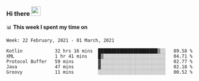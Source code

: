 ### Hi there <a href="https://www.gautamkrishnar.com/"><img src="https://media.giphy.com/media/hvRJCLFzcasrR4ia7z/giphy.gif" width="25px"></a>

📊 **This week I spent my time on**

<!--START_SECTION:waka-->
```text
Week: 22 February, 2021 - 01 March, 2021

Kotlin            32 hrs 16 mins  ██████████████████████▒░░   89.58 % 
XML               1 hr 41 mins    █▒░░░░░░░░░░░░░░░░░░░░░░░   04.71 % 
Protocol Buffer   59 mins         ▓░░░░░░░░░░░░░░░░░░░░░░░░   02.77 % 
Java              47 mins         ▓░░░░░░░░░░░░░░░░░░░░░░░░   02.18 % 
Groovy            11 mins         ░░░░░░░░░░░░░░░░░░░░░░░░░   00.52 % 
```
<!--END_SECTION:waka-->
